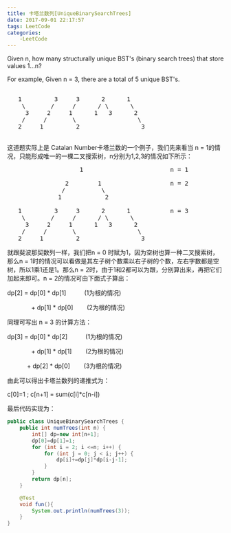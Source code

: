 ```yaml
---
title: 卡塔兰数列[UniqueBinarySearchTrees]
date: 2017-09-01 22:17:57
tags: LeetCode
categories:
    -LeetCode
---
```

Given n, how many structurally unique BST's (binary search trees) that store values 1...n?

For example,
Given n = 3, there are a total of 5 unique BST's.
<pre>

   1         3     3      2      1
    \       /     /      / \      \
     3     2     1      1   3      2
    /     /       \                 \
   2     1         2                 3
 
</pre>

这道题实际上是 Catalan Number卡塔兰数的一个例子，我们先来看当 n = 1的情况，只能形成唯一的一棵二叉搜索树，n分别为1,2,3的情况如下所示：

 <pre>
                    1                        n = 1

                2        1                   n = 2
               /          \
              1            2
  
   1         3     3      2      1           n = 3
    \       /     /      / \      \
     3     2     1      1   3      2
    /     /       \                 \
   2     1         2                 3
</pre>

就跟斐波那契数列一样，我们把n = 0 时赋为1，因为空树也算一种二叉搜索树，那么n = 1时的情况可以看做是其左子树个数乘以右子树的个数，左右字数都是空树，所以1乘1还是1。那么n = 2时，由于1和2都可以为跟，分别算出来，再把它们加起来即可。n = 2的情况可由下面式子算出：

dp[2] =  dp[0] * dp[1]　　　(1为根的情况)

　　　　+ dp[1] * dp[0]　　  (2为根的情况)

同理可写出 n = 3 的计算方法：

dp[3] =  dp[0] * dp[2]　　　(1为根的情况)

　　　　+ dp[1] * dp[1]　　  (2为根的情况)

 　　　  + dp[2] * dp[0]　　  (3为根的情况)

由此可以得出卡塔兰数列的递推式为：

c[0]=1 ; c[n+1] = sum(c[i]*c[n-i])  

最后代码实现为：

```java
public class UniqueBinarySearchTrees {
    public int numTrees(int n) {
        int[] dp=new int[n+1];
        dp[0]=dp[1]=1;
        for (int i = 2; i <=n; i++) {
            for (int j = 0; j < i; j++) {
                dp[i]+=dp[j]*dp[i-j-1];
            }
        }
        return dp[n];
    }

    @Test
    void fun(){
        System.out.println(numTrees(3));
    }
}

```
